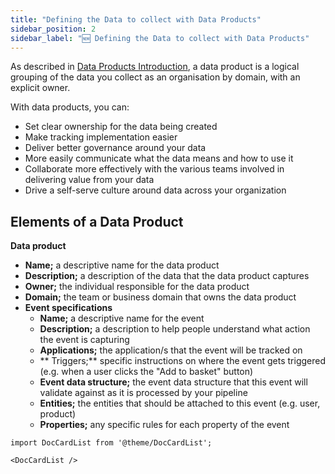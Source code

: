 ```yaml
---
title: "Defining the Data to collect with Data Products"
sidebar_position: 2
sidebar_label: "🆕 Defining the Data to collect with Data Products"
---
```


As described in [Data Products Introduction](/docs/understanding-your-pipeline/data-products/index.md), a data product is a logical grouping of the data you collect as an organisation by domain, with an explicit owner. 

With data products, you can:

* Set clear ownership for the data being created
* Make tracking implementation easier
* Deliver better governance around your data
* More easily communicate what the data means and how to use it
* Collaborate more effectively with the various teams involved in delivering value from your data
* Drive a self-serve culture around data across your organization

## Elements of a Data Product

**Data product**

- **Name;** a descriptive name for the data product
- **Description;** a description of the data that the data product captures
- **Owner;** the individual responsible for the data product 
- **Domain;** the team or business domain that owns the data product
- **Event specifications**
    * **Name;** a descriptive name for the event 
    * **Description;** a description to help people understand what action the event is capturing
    * **Applications;** the application/s that the event will be tracked on
    * ** Triggers;** specific instructions on where the event gets triggered (e.g. when a user clicks the "Add to basket" button)
    * **Event data structure;** the event data structure that this event will validate against as it is processed by your pipeline
    * **Entities;** the entities that should be attached to this event (e.g. user, product)
    * **Properties;** any specific rules for each property of the event

```mdx-code-block
import DocCardList from '@theme/DocCardList';

<DocCardList />
```
